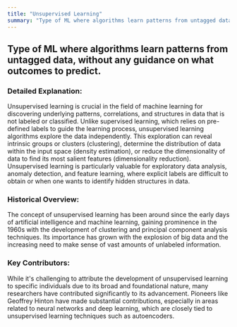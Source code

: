```yaml
---
title: "Unsupervised Learning"
summary: "Type of ML where algorithms learn patterns from untagged data, without any guidance on what outcomes to predict."
---
```


## Type of ML where algorithms learn patterns from untagged data, without any guidance on what outcomes to predict.

### Detailed Explanation:

Unsupervised learning is crucial in the field of machine learning for discovering underlying patterns, correlations, and structures in data that is not labeled or classified. Unlike supervised learning, which relies on pre-defined labels to guide the learning process, unsupervised learning algorithms explore the data independently. This exploration can reveal intrinsic groups or clusters (clustering), determine the distribution of data within the input space (density estimation), or reduce the dimensionality of data to find its most salient features (dimensionality reduction). Unsupervised learning is particularly valuable for exploratory data analysis, anomaly detection, and feature learning, where explicit labels are difficult to obtain or when one wants to identify hidden structures in data.

### Historical Overview:

The concept of unsupervised learning has been around since the early days of artificial intelligence and machine learning, gaining prominence in the 1960s with the development of clustering and principal component analysis techniques. Its importance has grown with the explosion of big data and the increasing need to make sense of vast amounts of unlabeled information.

### Key Contributors:

While it's challenging to attribute the development of unsupervised learning to specific individuals due to its broad and foundational nature, many researchers have contributed significantly to its advancement. Pioneers like Geoffrey Hinton have made substantial contributions, especially in areas related to neural networks and deep learning, which are closely tied to unsupervised learning techniques such as autoencoders.

